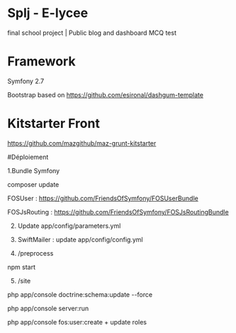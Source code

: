 # Splj - E-lycee
final school project | Public blog and dashboard MCQ test
# Framework
Symfony 2.7

Bootstrap based on https://github.com/esironal/dashgum-template
# Kitstarter Front
https://github.com/mazgithub/maz-grunt-kitstarter

#Déploiement

1.Bundle Symfony

composer update

FOSUser : https://github.com/FriendsOfSymfony/FOSUserBundle

FOSJsRouting : https://github.com/FriendsOfSymfony/FOSJsRoutingBundle

2. Update app/config/parameters.yml

3. SwiftMailer : update app/config/config.yml

4. /preprocess

npm start

5. /site

php app/console doctrine:schema:update --force

php app/console server:run

php app/console fos:user:create + update roles









